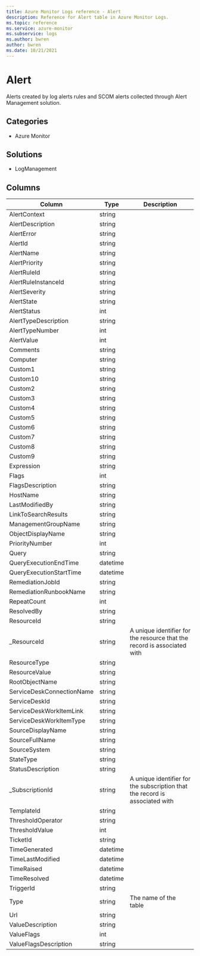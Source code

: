 ```yaml
---
title: Azure Monitor Logs reference - Alert
description: Reference for Alert table in Azure Monitor Logs.
ms.topic: reference
ms.service: azure-monitor
ms.subservice: logs
ms.author: bwren
author: bwren
ms.date: 10/21/2021
---
```


# Alert

 Alerts created by log alerts rules and SCOM alerts collected through Alert Management solution.

## Categories

- Azure Monitor
## Solutions

- LogManagement




## Columns

| Column | Type | Description |
| --- | --- | --- |
| AlertContext | string |  |
| AlertDescription | string |  |
| AlertError | string |  |
| AlertId | string |  |
| AlertName | string |  |
| AlertPriority | string |  |
| AlertRuleId | string |  |
| AlertRuleInstanceId | string |  |
| AlertSeverity | string |  |
| AlertState | string |  |
| AlertStatus | int |  |
| AlertTypeDescription | string |  |
| AlertTypeNumber | int |  |
| AlertValue | int |  |
| Comments | string |  |
| Computer | string |  |
| Custom1 | string |  |
| Custom10 | string |  |
| Custom2 | string |  |
| Custom3 | string |  |
| Custom4 | string |  |
| Custom5 | string |  |
| Custom6 | string |  |
| Custom7 | string |  |
| Custom8 | string |  |
| Custom9 | string |  |
| Expression | string |  |
| Flags | int |  |
| FlagsDescription | string |  |
| HostName | string |  |
| LastModifiedBy | string |  |
| LinkToSearchResults | string |  |
| ManagementGroupName | string |  |
| ObjectDisplayName | string |  |
| PriorityNumber | int |  |
| Query | string |  |
| QueryExecutionEndTime | datetime |  |
| QueryExecutionStartTime | datetime |  |
| RemediationJobId | string |  |
| RemediationRunbookName | string |  |
| RepeatCount | int |  |
| ResolvedBy | string |  |
| ResourceId | string |  |
| _ResourceId | string | A unique identifier for the resource that the record is associated with |
| ResourceType | string |  |
| ResourceValue | string |  |
| RootObjectName | string |  |
| ServiceDeskConnectionName | string |  |
| ServiceDeskId | string |  |
| ServiceDeskWorkItemLink | string |  |
| ServiceDeskWorkItemType | string |  |
| SourceDisplayName | string |  |
| SourceFullName | string |  |
| SourceSystem | string |  |
| StateType | string |  |
| StatusDescription | string |  |
| _SubscriptionId | string | A unique identifier for the subscription that the record is associated with |
| TemplateId | string |  |
| ThresholdOperator | string |  |
| ThresholdValue | int |  |
| TicketId | string |  |
| TimeGenerated | datetime |  |
| TimeLastModified | datetime |  |
| TimeRaised | datetime |  |
| TimeResolved | datetime |  |
| TriggerId | string |  |
| Type | string | The name of the table |
| Url | string |  |
| ValueDescription | string |  |
| ValueFlags | int |  |
| ValueFlagsDescription | string |  |
